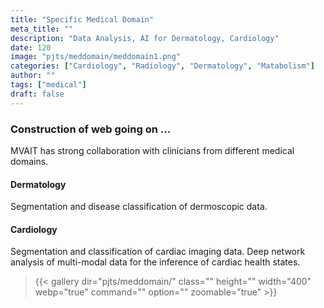 ```yaml
---
title: "Specific Medical Domain"
meta_title: ""
description: "Data Analysis, AI for Dermatology, Cardiology"
date: 120
image: "pjts/meddomain/meddomain1.png"
categories: ["Cardiology", "Radiology", "Dermatology", "Matabolism"]
author: ""
tags: ["medical"]
draft: false
---
```


### Construction of web going on ...

MVAIT has strong collaboration with clinicians from different medical domains. 

#### Dermatology
Segmentation and disease classification of dermoscopic data. 

#### Cardiology
Segmentation and classification of cardiac imaging data. Deep network analysis of multi-modal data for the inference of cardiac health states. 

> {{< gallery dir="pjts/meddomain/" class="" height="" width="400" webp="true" command="" option="" zoomable="true" >}}

 

